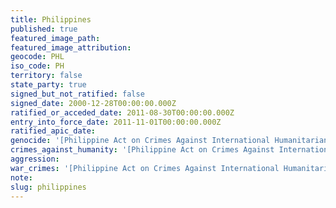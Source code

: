 ```yaml
---
title: Philippines
published: true
featured_image_path:
featured_image_attribution:
geocode: PHL
iso_code: PH
territory: false
state_party: true
signed_but_not_ratified: false
signed_date: 2000-12-28T00:00:00.000Z
ratified_or_acceded_date: 2011-08-30T00:00:00.000Z
entry_into_force_date: 2011-11-01T00:00:00.000Z
ratified_apic_date:
genocide: '[Philippine Act on Crimes Against International Humanitarian Law, Chapter 3, Section 5](https://iccdb.hrlc.net/data/doc/411/keyword/46/)'
crimes_against_humanity: '[Philippine Act on Crimes Against International Humanitarian Law, Chapter 3, Section 6](https://iccdb.hrlc.net/data/doc/411/keyword/13/)'
aggression:
war_crimes: '[Philippine Act on Crimes Against International Humanitarian Law, Chapter 3, Section 4](https://iccdb.hrlc.net/data/doc/411/keyword/145/l)'
note:
slug: philippines
---
```



